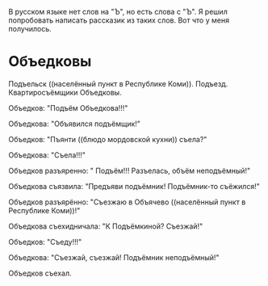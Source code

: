 В русском языке нет слов на "Ъ", но есть слова с "Ъ". Я решил попробовать написать рассказик из таких слов. Вот что у меня получилось.

#  Объедковы
Подъельск ((населённый пункт в Республике Коми)). Подъезд. Квартиросъёмщики Объедковы.

Объедков: "Подъём Объедкова!!!"

Объедкова: "Объявился подъёмщик!"

Объедков: "Пъянти ((блюдо мордовской кухни)) съела?"

Объедкова: "Съела!!!"

Объедков разъяренно: " Подъём!!! Разъелась, объём неподъёмный!"

Объедкова съязвила: "Предъяви подъёмник! Подъёмник-то съёжился!"

Объедков разъярённо: "Съезжаю в Объячево ((населённый пункт в Республике Коми))!"

Объедкова съехидничала: "К Подъёмкиной? Съезжай!"

Объедков: "Съеду!!!"

Объедкова: "Съезжай, съезжай! Подъёмник неподъёмный!"

Объедков съехал.


